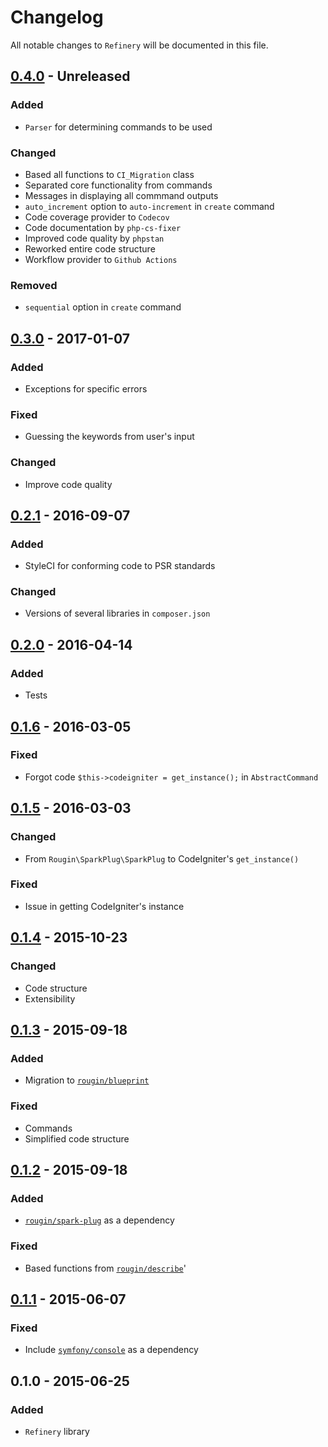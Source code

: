 # Changelog

All notable changes to `Refinery` will be documented in this file.

## [0.4.0](https://github.com/rougin/refinery/compare/v0.3.0...v0.4.0) - Unreleased

### Added
- `Parser` for determining commands to be used

### Changed
- Based all functions to `CI_Migration` class
- Separated core functionality from commands
- Messages in displaying all commmand outputs
- `auto_increment` option to `auto-increment` in `create` command
- Code coverage provider to `Codecov`
- Code documentation by `php-cs-fixer`
- Improved code quality by `phpstan`
- Reworked entire code structure
- Workflow provider to `Github Actions`

### Removed
- `sequential` option in `create` command

## [0.3.0](https://github.com/rougin/refinery/compare/v0.2.1...v0.3.0) - 2017-01-07

### Added
- Exceptions for specific errors

### Fixed
- Guessing the keywords from user's input

### Changed
- Improve code quality

## [0.2.1](https://github.com/rougin/refinery/compare/v0.2.0...v0.2.1) - 2016-09-07

### Added
- StyleCI for conforming code to PSR standards

### Changed
- Versions of several libraries in `composer.json`

## [0.2.0](https://github.com/rougin/refinery/compare/v0.1.6...v0.2.0) - 2016-04-14

### Added
- Tests

## [0.1.6](https://github.com/rougin/refinery/compare/v0.1.5...v0.1.6) - 2016-03-05

### Fixed
- Forgot code `$this->codeigniter = get_instance();` in `AbstractCommand`

## [0.1.5](https://github.com/rougin/refinery/compare/v0.1.4...v0.1.5) - 2016-03-03

### Changed
- From `Rougin\SparkPlug\SparkPlug` to CodeIgniter's `get_instance()`

### Fixed
- Issue in getting CodeIgniter's instance

## [0.1.4](https://github.com/rougin/refinery/compare/v0.1.3...v0.1.4) - 2015-10-23

### Changed
- Code structure
- Extensibility

## [0.1.3](https://github.com/rougin/refinery/compare/v0.1.2...v0.1.3) - 2015-09-18

### Added
- Migration to [`rougin/blueprint`](https://github.com/rougin/blueprint)

### Fixed
- Commands
- Simplified code structure

## [0.1.2](https://github.com/rougin/refinery/compare/v0.1.1...v0.1.2) - 2015-09-18

### Added
- [`rougin/spark-plug`](https://github.com/rougin/spark-plug) as a dependency

### Fixed
- Based functions from [`rougin/describe`](https://github.com/rougin/describe)'

## [0.1.1](https://github.com/rougin/refinery/compare/v0.1.0...v0.1.1) - 2015-06-07

### Fixed
- Include [`symfony/console`](http://symfony.com/doc/current/components/console/introduction.html) as a dependency

## 0.1.0 - 2015-06-25

### Added
- `Refinery` library
